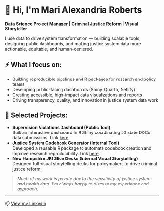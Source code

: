 # 👋 Hi, I'm Mari Alexandria Roberts

**Data Science Project Manager | Criminal Justice Reform | Visual Storyteller**

I use data to drive system transformation — building scalable tools, designing public dashboards, and making justice system data more actionable, equitable, and human-centered.

## ⚡ What I focus on:
- Building reproducible pipelines and R packages for research and policy teams
- Developing public-facing dashboards (Shiny, Quarto, Netlify)
- Creating accessible, high-impact data visualizations and reports
- Driving transparency, quality, and innovation in justice system data work

## 🌟 Selected Projects:
- **Supervision Violations Dashboard (Public Tool)**  
  Built an interactive dashboard in R Shiny coordinating 50 state DOCs' data submissions. Link [here](https://projects.csgjusticecenter.org/supervision-violations-impact-on-incarceration/).
- **Justice System Codebook Generator (Internal Tool)**  
  Developed a reusable R package to automate codebook creation and improve research reproducibility. Link [here](https://github.com/mr4909/databookR).
- **New Hampshire JRI Slide Decks (Internal Visual Storytelling)**  
  Designed full visual storytelling decks for policymakers to drive criminal justice reform.

> _Much of my work is private due to the sensitivity of justice system and health data. I'm always happy to discuss my experience and approach._

---

📫 [View my LinkedIn](https://www.linkedin.com/in/marialexandriaroberts/)
